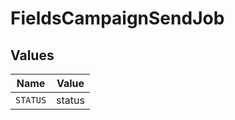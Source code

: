 # FieldsCampaignSendJob


## Values

| Name     | Value    |
| -------- | -------- |
| `STATUS` | status   |